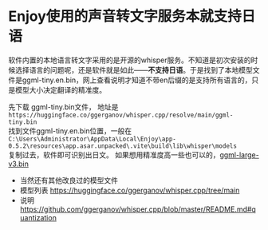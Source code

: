 # Enjoy使用的声音转文字服务本就支持日语  

 软件内置的本地语言转文字采用的是开源的whisper服务。不知道是初次安装的时候选择语言的问题呢，还是软件就是如此——**不支持日语**。于是找到了本地模型文件是ggml-tiny.en.bin，网上查看说明才知道不带en后缀的是支持所有语言的，只是模型大小决定翻译的精准度。

先下载  ggml-tiny.bin文件， 地址是 `  https://huggingface.co/ggerganov/whisper.cpp/resolve/main/ggml-tiny.bin`  
找到文件ggml-tiny.en.bin位置，一般在 `C:\Users\Administrator\AppData\Local\Enjoy\app-0.5.2\resources\app.asar.unpacked\.vite\build\lib\whisper\models  `  
复制过去，软件即可识别出日文。
如果想用精准度高一些也可以的，[ggml-large-v3.bin](https://huggingface.co/ggerganov/whisper.cpp/resolve/main/ggml-large-v3.bin)  

* 当然还有其他改良过的模型文件
* 模型列表  https://huggingface.co/ggerganov/whisper.cpp/tree/main  
* 说明 https://github.com/ggerganov/whisper.cpp/blob/master/README.md#quantization  


